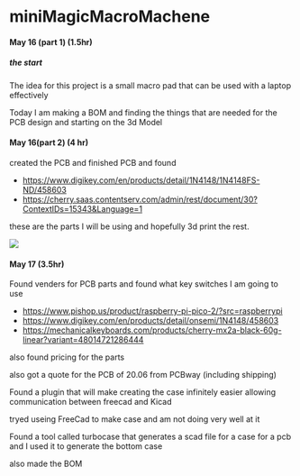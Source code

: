 # miniMagicMacroMachene

#### May 16 (part 1) (1.5hr)

##### the start

The idea for this project is a small macro pad that can be used with a laptop effectively

Today I am making a BOM and finding the things that are needed for the PCB design and starting on the 3d Model



#### May 16(part 2) (4 hr)

created the PCB and finished PCB and found 

- https://www.digikey.com/en/products/detail/1N4148/1N4148FS-ND/458603
- https://cherry.saas.contentserv.com/admin/rest/document/30?ContextIDs=15343&Language=1

these are the parts I will be using and hopefully 3d print the rest. 

![](https://hc-cdn.hel1.your-objectstorage.com/s/v3/2a4f2af618b56019a9ad0f7acd084e40a72afda3_image.png)



#### May 17 (3.5hr)

Found venders for PCB parts and found what key switches I am going to use

- https://www.pishop.us/product/raspberry-pi-pico-2/?src=raspberrypi
- https://www.digikey.com/en/products/detail/onsemi/1N4148/458603
- https://mechanicalkeyboards.com/products/cherry-mx2a-black-60g-linear?variant=48014721286444

also found pricing for the parts 

also got a quote for the PCB of 20.06 from PCBway (including shipping)

Found a plugin that will make creating the case infinitely easier allowing communication between freecad and Kicad 

tryed useing FreeCad to make case and am not doing very well at it 

Found a tool called turbocase that generates a scad file for a case for a pcb and I used it to generate the bottom case

also made the BOM

